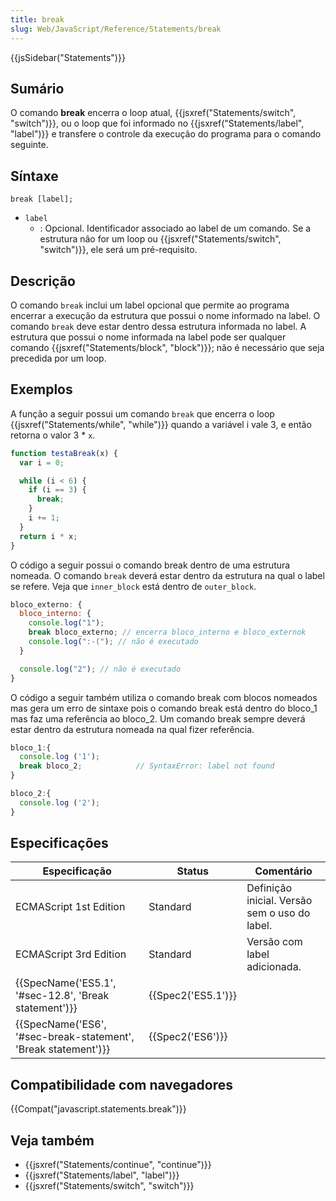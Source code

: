 ```yaml
---
title: break
slug: Web/JavaScript/Reference/Statements/break
---
```


{{jsSidebar("Statements")}}

## Sumário

O comando **break** encerra o loop atual, {{jsxref("Statements/switch", "switch")}}, ou o loop que foi informado no {{jsxref("Statements/label", "label")}} e transfere o controle da execução do programa para o comando seguinte.

## Síntaxe

```
break [label];
```

- `label`
  - : Opcional. Identificador associado ao label de um comando. Se a estrutura não for um loop ou {{jsxref("Statements/switch", "switch")}}, ele será um pré-requisito.

## Descrição

O comando `break` inclui um label opcional que permite ao programa encerrar a execução da estrutura que possui o nome informado na label. O comando `break` deve estar dentro dessa estrutura informada no label. A estrutura que possui o nome informada na label pode ser qualquer comando {{jsxref("Statements/block", "block")}}; não é necessário que seja precedida por um loop.

## Exemplos

A função a seguir possui um comando `break` que encerra o loop {{jsxref("Statements/while", "while")}} quando a variável i vale 3, e então retorna o valor 3 \* `x`.

```js
function testaBreak(x) {
  var i = 0;

  while (i < 6) {
    if (i == 3) {
      break;
    }
    i += 1;
  }
  return i * x;
}
```

O código a seguir possui o comando break dentro de uma estrutura nomeada. O comando `break` deverá estar dentro da estrutura na qual o label se refere. Veja que `inner_block` está dentro de `outer_block`.

```js
bloco_externo: {
  bloco_interno: {
    console.log("1");
    break bloco_externo; // encerra bloco_interno e bloco_externok
    console.log(":-("); // não é executado
  }

  console.log("2"); // não é executado
}
```

O código a seguir também utiliza o comando break com blocos nomeados mas gera um erro de sintaxe pois o comando break está dentro do bloco_1 mas faz uma referência ao bloco_2. Um comando break sempre deverá estar dentro da estrutura nomeada na qual fizer referência.

```js
bloco_1:{
  console.log ('1');
  break bloco_2;            // SyntaxError: label not found
}

bloco_2:{
  console.log ('2');
}
```

## Especificações

| Especificação                                                  | Status             | Comentário                                    |
| -------------------------------------------------------------- | ------------------ | --------------------------------------------- |
| ECMAScript 1st Edition                                         | Standard           | Definição inicial. Versão sem o uso do label. |
| ECMAScript 3rd Edition                                         | Standard           | Versão com label adicionada.                  |
| {{SpecName('ES5.1', '#sec-12.8', 'Break statement')}}          | {{Spec2('ES5.1')}} |                                               |
| {{SpecName('ES6', '#sec-break-statement', 'Break statement')}} | {{Spec2('ES6')}}   |                                               |

## Compatibilidade com navegadores

{{Compat("javascript.statements.break")}}

## Veja também

- {{jsxref("Statements/continue", "continue")}}
- {{jsxref("Statements/label", "label")}}
- {{jsxref("Statements/switch", "switch")}}
